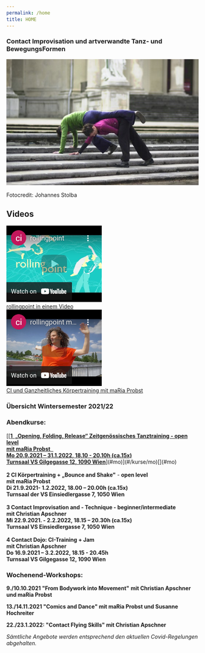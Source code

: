 ```yaml
---
permalink: /home
title: HOME
---
```

### [](#1)Contact Improvisation und artverwandte Tanz- und BewegungsFormen

![Christian und maRia tanzen Contact Improvisation auf einer Stiege](/assets/uploads/dsc_1901_klein.jpg "Contact Improvisation")

Fotocredit: Johannes Stolba

## Videos

<div class="imglink"><a target="_blank" href="https://www.youtube.com/watch?v=kp3DqzN1Ldo"><img src="/assets/uploads/video_vorschau_rollingpoint.png" /><div>rollingpoint in einem Video</div></a></div>

<div class="imglink"><a target="_blank" href="https://www.youtube.com/watch?v=kp3DqzN1Ldo"><img src="/assets/uploads/video_vorschau_maria.png" /><div>CI und Ganzheitliches Körpertraining mit maRia Probst</div></a></div>

### **Übersicht Wintersemester 2021/22**

### **Abendkurse:**

<div class="named-anchor" id="1"></div>

[](#mo)[[[**1  „Opening, Folding, Release“ Zeitgenössisches Tanztraining - open level**\
**mit maRia Probst**  \
**Mo 20.9.2021 – 31.1.2022, 18.10 - 20.10h (ca.15x)**\
**Turnsaal VS Gilgegasse 12, 1090 Wien**](#mo)](#mo)](#/kurse/mo)[[](#mo)](#mo)[](#mo)\
\
**2 CI Körpertraining + „Bounce and Shake"** - **open level**\
**mit maRia Probst**\
**Di 21.9.2021- 1.2.2022, 18.00 – 20.00h (ca.15x)**\
**Turnsaal der VS Einsiedlergasse 7, 1050 Wien**\
\
**3 Contact Improvisation and - Technique - beginner/intermediate**\
**mit Christian Apschner**\
**Mi 22.9.2021. - 2.2.2022, 18.15 – 20.30h (ca.15x)**\
**Turnsaal VS Einsiedlergasse 7, 1050 Wien**\
\
**4 Contact Dojo: CI-Training + Jam**\
**mit Christian Apschner**\
**Do 16.9.2021 – 3.2.2022, 18.15 - 20.45h**\
**Turnsaal VS Gilgegasse 12, 1090 Wien**

### **Wochenend-Workshops:**

**9./10.10.2021 "From Bodywork into Movement"** **mit Christian Apschner und maRia Probst**

**13./14.11.2021 "Comics and Dance" mit maRia Probst und Susanne Hochreiter**

**22./23.1.2022: "Contact Flying Skills" mit Christian Apschner**

*Sämtliche Angebote werden entsprechend den aktuellen Covid-Regelungen abgehalten.*